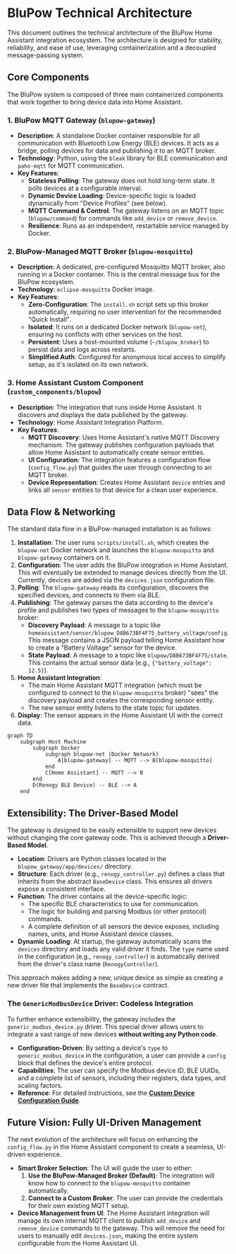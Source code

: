 # BluPow Technical Architecture

This document outlines the technical architecture of the BluPow Home Assistant integration ecosystem. The architecture is designed for stability, reliability, and ease of use, leveraging containerization and a decoupled message-passing system.

## Core Components

The BluPow system is composed of three main containerized components that work together to bring device data into Home Assistant.

### 1. BluPow MQTT Gateway (`blupow-gateway`)

*   **Description**: A standalone Docker container responsible for all communication with Bluetooth Low Energy (BLE) devices. It acts as a bridge, polling devices for data and publishing it to an MQTT broker.
*   **Technology**: Python, using the `bleak` library for BLE communication and `paho-mqtt` for MQTT communication.
*   **Key Features**:
    *   **Stateless Polling**: The gateway does not hold long-term state. It polls devices at a configurable interval.
    *   **Dynamic Device Loading**: Device-specific logic is loaded dynamically from "Device Profiles" (see below).
    *   **MQTT Command & Control**: The gateway listens on an MQTT topic (`blupow/command`) for commands like `add_device` or `remove_device`.
    *   **Resilience**: Runs as an independent, restartable service managed by Docker.

### 2. BluPow-Managed MQTT Broker (`blupow-mosquitto`)

*   **Description**: A dedicated, pre-configured Mosquitto MQTT broker, also running in a Docker container. This is the central message bus for the BluPow ecosystem.
*   **Technology**: `eclipse-mosquitto` Docker image.
*   **Key Features**:
    *   **Zero-Configuration**: The `install.sh` script sets up this broker automatically, requiring no user intervention for the recommended "Quick Install".
    *   **Isolated**: It runs on a dedicated Docker network (`blupow-net`), ensuring no conflicts with other services on the host.
    *   **Persistent**: Uses a host-mounted volume (`~/blupow_broker`) to persist data and logs across restarts.
    *   **Simplified Auth**: Configured for anonymous local access to simplify setup, as it's isolated on its own network.

### 3. Home Assistant Custom Component (`custom_components/blupow`)

*   **Description**: The integration that runs inside Home Assistant. It discovers and displays the data published by the gateway.
*   **Technology**: Home Assistant Integration Platform.
*   **Key Features**:
    *   **MQTT Discovery**: Uses Home Assistant's native MQTT Discovery mechanism. The gateway publishes configuration payloads that allow Home Assistant to automatically create sensor entities.
    *   **UI Configuration**: The integration features a configuration flow (`config_flow.py`) that guides the user through connecting to an MQTT broker.
    *   **Device Representation**: Creates Home Assistant `device` entries and links all `sensor` entities to that device for a clean user experience.

## Data Flow & Networking

The standard data flow in a BluPow-managed installation is as follows:

1.  **Installation**: The user runs `scripts/install.sh`, which creates the `blupow-net` Docker network and launches the `blupow-mosquitto` and `blupow-gateway` containers on it.
2.  **Configuration**: The user adds the BluPow integration in Home Assistant. This will eventually be extended to manage devices directly from the UI. Currently, devices are added via the `devices.json` configuration file.
3.  **Polling**: The `blupow-gateway` reads its configuration, discovers the specified devices, and connects to them via BLE.
4.  **Publishing**: The gateway parses the data according to the device's profile and publishes two types of messages to the `blupow-mosquitto` broker:
    *   **Discovery Payload**: A message to a topic like `homeassistant/sensor/blupow_D8B673BF4F75_battery_voltage/config`. This message contains a JSON payload telling Home Assistant how to create a "Battery Voltage" sensor for the device.
    *   **State Payload**: A message to a topic like `blupow/D8B673BF4F75/state`. This contains the actual sensor data (e.g., `{"battery_voltage": 12.5}`).
5.  **Home Assistant Integration**:
    *   The main Home Assistant MQTT integration (which must be configured to connect to the `blupow-mosquitto` broker) "sees" the discovery payload and creates the corresponding sensor entity.
    *   The new sensor entity listens to the state topic for updates.
6.  **Display**: The sensor appears in the Home Assistant UI with the correct data.

```mermaid
graph TD
    subgraph Host Machine
        subgraph Docker
            subgraph blupow-net (Docker Network)
                A[blupow-gateway] -- MQTT --> B[blupow-mosquitto]
            end
            C[Home Assistant] -- MQTT --> B
        end
        D(Renogy BLE Device) -- BLE --> A
    end
```

## Extensibility: The Driver-Based Model

The gateway is designed to be easily extensible to support new devices without changing the core gateway code. This is achieved through a **Driver-Based Model**.

*   **Location**: Drivers are Python classes located in the `blupow_gateway/app/devices/` directory.
*   **Structure**: Each driver (e.g., `renogy_controller.py`) defines a class that inherits from the abstract `BaseDevice` class. This ensures all drivers expose a consistent interface.
*   **Function**: The driver contains all the device-specific logic:
    *   The specific BLE characteristics to use for communication.
    *   The logic for building and parsing Modbus (or other protocol) commands.
    *   A complete definition of all sensors the device exposes, including names, units, and Home Assistant device classes.
*   **Dynamic Loading**: At startup, the gateway automatically scans the `devices` directory and loads any valid driver it finds. The `type` name used in the configuration (e.g., `renogy_controller`) is automatically derived from the driver's class name (`RenogyController`).

This approach makes adding a new, unique device as simple as creating a new driver file that implements the `BaseDevice` contract.

### The `GenericModbusDevice` Driver: Codeless Integration

To further enhance extensibility, the gateway includes the `generic_modbus_device.py` driver. This special driver allows users to integrate a vast range of new devices **without writing any Python code**.

*   **Configuration-Driven**: By setting a device's `type` to `generic_modbus_device` in the configuration, a user can provide a `config` block that defines the device's entire protocol.
*   **Capabilities**: The user can specify the Modbus device ID, BLE UUIDs, and a complete list of sensors, including their registers, data types, and scaling factors.
*   **Reference**: For detailed instructions, see the **[Custom Device Configuration Guide](guides/CUSTOM_DEVICE_GUIDE.md)**.

## Future Vision: Fully UI-Driven Management

The next evolution of the architecture will focus on enhancing the `config_flow.py` in the Home Assistant component to create a seamless, UI-driven experience.

*   **Smart Broker Selection**: The UI will guide the user to either:
    1.  **Use the BluPow-Managed Broker (Default)**: The integration will know how to connect to the `blupow-mosquitto` container automatically.
    2.  **Connect to a Custom Broker**: The user can provide the credentials for their own existing MQTT setup.
*   **Device Management from UI**: The Home Assistant integration will manage its own internal MQTT client to publish `add_device` and `remove_device` commands to the gateway. This will remove the need for users to manually edit `devices.json`, making the entire system configurable from the Home Assistant UI.
